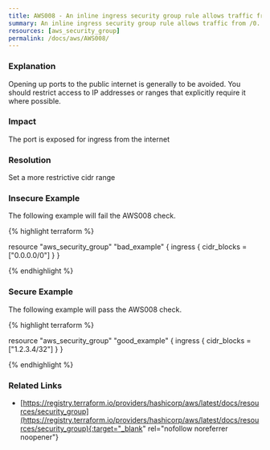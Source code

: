 ```yaml
---
title: AWS008 - An inline ingress security group rule allows traffic from /0.
summary: An inline ingress security group rule allows traffic from /0. 
resources: [aws_security_group] 
permalink: /docs/aws/AWS008/
---
```

### Explanation


Opening up ports to the public internet is generally to be avoided. You should restrict access to IP addresses or ranges that explicitly require it where possible.


### Impact
The port is exposed for ingress from the internet

### Resolution
Set a more restrictive cidr range



### Insecure Example

The following example will fail the AWS008 check.

{% highlight terraform %}

resource "aws_security_group" "bad_example" {
	ingress {
		cidr_blocks = ["0.0.0.0/0"]
	}
}

{% endhighlight %}



### Secure Example

The following example will pass the AWS008 check.

{% highlight terraform %}

resource "aws_security_group" "good_example" {
	ingress {
		cidr_blocks = ["1.2.3.4/32"]
	}
}

{% endhighlight %}



### Related Links


- [https://registry.terraform.io/providers/hashicorp/aws/latest/docs/resources/security_group](https://registry.terraform.io/providers/hashicorp/aws/latest/docs/resources/security_group){:target="_blank" rel="nofollow noreferrer noopener"}


